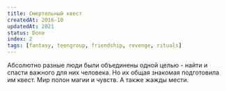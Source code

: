```yaml
---
title: Смертельный квест
createdAt: 2016-10
updatedAt: 2021
status: Done
index: 2
tags: [fantasy, teengroup, friendship, revenge, rituals]
---
```


Абсолютно разные люди были объединены одной целью - найти и спасти важного для них человека. Но их общая знакомая
подготовила им квест. Мир полон магии и чувств. А также жажды мести.
